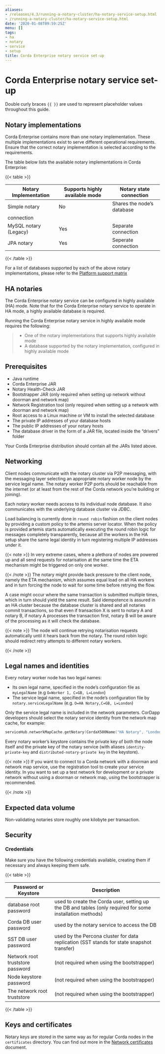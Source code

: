 ```yaml
---
aliases:
- /releases/4.3/running-a-notary-cluster/ha-notary-service-setup.html
- /running-a-notary-cluster/ha-notary-service-setup.html
date: '2020-01-08T09:59:25Z'
menu: []
tags:
- ha
- notary
- service
- setup
title: Corda Enterprise notary service set-up
---
```



# Corda Enterprise notary service set-up

Double curly braces `{{ }}` are used to represent placeholder values throughout this guide.


## Notary implementations

Corda Enterprise contains more than one notary implementation. These multiple implementations exist to
serve different operational requirements. Ensure that the correct notary implementation is selected
according to the requirements.

The table below lists the available notary implementations in Corda Enterprise:


{{< table >}}

|Notary Implementation|Supports highly available mode|Notary state connection|
|-------------------------|--------------------------------|-----------------------------|
|Simple notary|No|Shares the node’s database
connection|
|MySQL notary (Legacy)|Yes|Separate connection|
|JPA notary|Yes|Seperate connection|

{{< /table >}}

For a list of databases supported by each of the above notary implementations, please refer to the [Platform support matrix](../platform-support-matrix.md)


## HA notaries

The Corda Enterprise notary service can be configured in highly available (HA) mode. Note that for the
Corda Enterprise notary service to operate in HA mode, a highly available database is required.

Running the Corda Enterprise notary service in highly available mode requires the following:

> 
> 
> * One of the notary implementations that supports highly available mode
> * A database supported by the notary implementation, configured in highly available mode



## Prerequisites


* Java runtime
* Corda Enterprise JAR
* Notary Health-Check JAR
* Bootstrapper JAR (only required when setting up network without doorman and network map)
* Network Registration tool (only required when setting up a network with doorman and network map)
* Root access to a Linux machine or VM to install the selected database
* The private IP addresses of your database hosts
* The public IP addresses of your notary hosts
* The database driver in the form of a JAR file, located inside the “drivers” folder

Your Corda Enterprise distribution should contain all the JARs listed above.


## Networking

Client nodes communicate with the notary cluster via P2P messaging, with the messaging layer
selecting an appropriate notary worker node by the service legal name. The notary worker P2P ports
should be reachable from the internet (or at least from the rest of the Corda network you’re
building or joining).

Each notary worker needs access to its individual node database. It also communicates with the
underlying database cluster via JDBC.

Load balancing is currently done in `round robin` fashion on the client nodes by providing a custom
policy to the artemis server locator. When the policy is provided artemis starts automatically
executing the round robin logic for messages completely transparently, because all the workers in the HA setup
share the same legal identity in turn registering multiple IP addresses under it.

{{< note >}}
In very extreme cases, where a plethora of nodes are powered up and all send requests for notarisation
at the same time the ETA mechanism might be triggered on only one worker.

{{< /note >}}
The notary might provide back pressure to the client node, namely the ETA mechanism, which assumes equal load on all HA workers
and in turn forcing the node to wait for some time before retrying the flow.

A case might occur where the same transaction is submitted multiple times, which in turn should yield
the same result. Said idempotence is assured in an HA cluster because the database cluster is shared
and all notaries commit transactions, so that even if transaction X is sent to notary A and notary B,
if notary A processes the transaction first, notary B will be aware of the processing as it will check
the database.

{{< note >}}
The node will continue retrying notarisation requests automatically until it hears back from the notary. The round
robin logic should redirect retry attempts to different notary workers.

{{< /note >}}

## Legal names and identities

Every notary worker node has two legal names:


* Its own legal name, specified in the node’s configuration file as `myLegalName` (e.g `O=Worker 1, C=GB, L=London`)
* The service legal name, specified in the node’s configuration file by `notary.serviceLegalName` (e.g. `O=HA Notary,C=GB, L=London`)

Only the service legal name is included in the network parameters. CorDapp developers should
select the notary service identity from the network map cache, for example:

```kotlin
serviceHub.networkMapCache.getNotary(CordaX500Name("HA Notary", "London", "GB"))
```

Every notary worker’s keystore contains the private key of both the node itself and the
private key of the notary service (with aliases `identity-private-key` and
`distributed-notary-private key` in the keystore).

{{< note >}}
If you want to connect to a Corda network with a doorman and network map service,
use the registration tool to create your service identity. In you want to set up a test network
for development or a private network without using a doorman or network map, using the
bootstrapper is recommended.

{{< /note >}}

## Expected data volume

Non-validating notaries store roughly one kilobyte per transaction.


## Security


### Credentials

Make sure you have the following credentials available, creating them if necessary and always
keeping them safe.


{{< table >}}

|Password or Keystore|Description|
|--------------------------------|------------------------------------------------------------------------------------------------------------|
|database root password|used to create the Corda user, setting up the DB and tables (only required for some installation methods)|
|Corda DB user password|used by the notary service to access the DB|
|SST DB user password|used by the Percona cluster for data replication (SST stands for state snapshot transfer)|
|Network root truststore password|(not required when using the bootstrapper)|
|Node keystore password|(not required when using the bootstrapper)|
|The network root truststore|(not required when using the bootstrapper)|

{{< /table >}}


## Keys and certificates

Notary keys are stored in the same way as for regular Corda nodes in the `certificates`
directory. You can find out more in the [Network certificates](../permissioning.md) document.

